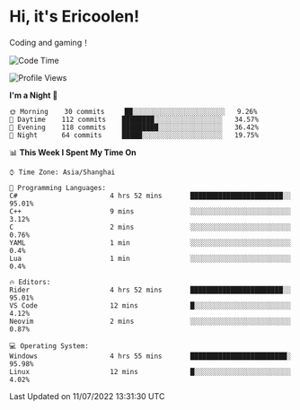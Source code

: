 # Hi, it's Ericoolen!
Coding and gaming！

<!--START_SECTION:waka-->
![Code Time](http://img.shields.io/badge/Code%20Time-328%20hrs%203%20mins-blue)

![Profile Views](http://img.shields.io/badge/Profile%20Views-3-blue)

**I'm a Night 🦉** 

```text
🌞 Morning    30 commits     ██░░░░░░░░░░░░░░░░░░░░░░░   9.26% 
🌆 Daytime    112 commits    ████████░░░░░░░░░░░░░░░░░   34.57% 
🌃 Evening    118 commits    █████████░░░░░░░░░░░░░░░░   36.42% 
🌙 Night      64 commits     █████░░░░░░░░░░░░░░░░░░░░   19.75%

```


📊 **This Week I Spent My Time On** 

```text
⌚︎ Time Zone: Asia/Shanghai

💬 Programming Languages: 
C#                       4 hrs 52 mins       ███████████████████████░░   95.01% 
C++                      9 mins              ░░░░░░░░░░░░░░░░░░░░░░░░░   3.12% 
C                        2 mins              ░░░░░░░░░░░░░░░░░░░░░░░░░   0.76% 
YAML                     1 min               ░░░░░░░░░░░░░░░░░░░░░░░░░   0.4% 
Lua                      1 min               ░░░░░░░░░░░░░░░░░░░░░░░░░   0.4%

🔥 Editors: 
Rider                    4 hrs 52 mins       ███████████████████████░░   95.01% 
VS Code                  12 mins             █░░░░░░░░░░░░░░░░░░░░░░░░   4.12% 
Neovim                   2 mins              ░░░░░░░░░░░░░░░░░░░░░░░░░   0.87%

💻 Operating System: 
Windows                  4 hrs 55 mins       ████████████████████████░   95.98% 
Linux                    12 mins             █░░░░░░░░░░░░░░░░░░░░░░░░   4.02%

```


 Last Updated on 11/07/2022 13:31:30 UTC
<!--END_SECTION:waka-->

